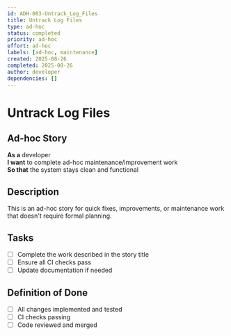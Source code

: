```yaml
---
id: ADH-003-Untrack_Log_Files
title: Untrack Log Files
type: ad-hoc
status: completed  
priority: ad-hoc
effort: ad-hoc
labels: [ad-hoc, maintenance]
created: 2025-08-26
completed: 2025-08-26
author: developer
dependencies: []
---
```


# Untrack Log Files

## Ad-hoc Story

**As a** developer  
**I want** to complete ad-hoc maintenance/improvement work  
**So that** the system stays clean and functional

## Description

This is an ad-hoc story for quick fixes, improvements, or maintenance work that doesn't require formal planning.

## Tasks

- [ ] Complete the work described in the story title
- [ ] Ensure all CI checks pass
- [ ] Update documentation if needed

## Definition of Done

- [ ] All changes implemented and tested
- [ ] CI checks passing
- [ ] Code reviewed and merged
